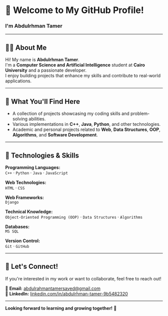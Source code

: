 # 👋 Welcome to My GitHub Profile!  
### I'm Abdulrhman Tamer

---

## 👨‍💻 About Me  
Hi! My name is **Abdulrhman Tamer**.  
I'm a **Computer Science and Artificial Intelligence** student at **Cairo University** and a passionate developer.  
I enjoy building projects that enhance my skills and contribute to real-world applications.

---

## 📂 What You'll Find Here  
- A collection of projects showcasing my coding skills and problem-solving abilities.  
- Various implementations in **C++**, **Java**, **Python**, and other technologies.  
- Academic and personal projects related to **Web**, **Data Structures**, **OOP**, **Algorithms**, and **Software Development**.

---

## 🚀 Technologies & Skills  

**Programming Languages:**  
`C++` · `Python` · `Java` · `JavaScript`

**Web Technologies:**  
`HTML` · `CSS`

**Web Frameworks:**  
`Django`

**Technical Knowledge:**  
`Object-Oriented Programming (OOP)` · `Data Structures` · `Algorithms`

**Databases:**  
`MS SQL`

**Version Control:**  
`Git` · `GitHub`

---

## 🤝 Let's Connect!  
If you're interested in my work or want to collaborate, feel free to reach out!

📧 **Email:** [abdulrahmantamersayed@gmail.com](mailto:abdulrahmantamersayed@gmail.com)  
💼 **LinkedIn:** [linkedin.com/in/abdulrhman-tamer-9b5482320](https://www.linkedin.com/in/abdulrhman-tamer-9b5482320)

---

**Looking forward to learning and growing together!** 🚀
